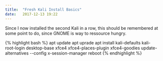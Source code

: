 ```yaml
---
title:  "Fresh Kali Install Basics"
date:   2017-12-13 19:22
---
```

Since I now installed the second Kali in a row, this should be remembered at some point to do, since GNOME is way to ressource hungry.

{% highlight bash %}
apt update
apt uprade
apt install kali-defaults kali-root-login desktop-base xfce4 xfce4-places-plugin xfce4-goodies
update-alternatives --config x-session-manager
reboot
{% endhighlight %}
